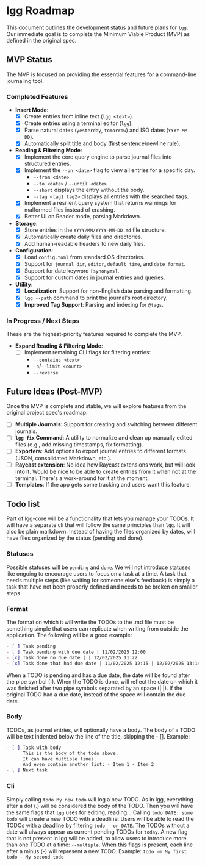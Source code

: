 # lgg Roadmap

This document outlines the development status and future plans for `lgg`. Our immediate goal is to complete the Minimum Viable Product (MVP) as defined in the original spec.

## MVP Status

The MVP is focused on providing the essential features for a command-line journaling tool.

### **Completed Features**

- **Insert Mode**:
  - [x] Create entries from inline text (`lgg <text>`).
  - [x] Create entries using a terminal editor (`lgg`).
  - [x] Parse natural dates (`yesterday`, `tomorrow`) and ISO dates (`YYYY-MM-DD`).
  - [x] Automatically split title and body (first sentence/newline rule).
- **Reading & Filtering Mode**:
  - [x] Implement the core query engine to parse journal files into structured entries.
  - [x] Implement the `--on <date>` flag to view all entries for a specific day.
    - `--from <date>`
    - `--to <date>` / `--until <date>`
    - `--short` displays the entry without the body.
    - `--tag <tag1 tag2>` displays all entries with the searched tags.
  - [x] Implement a resilient query system that returns warnings for malformed files instead of crashing.
  - [x] Better UI on Reader mode, parsing Markdown.
- **Storage**:
  - [x] Store entries in the `YYYY/MM/YYYY-MM-DD.md` file structure.
  - [x] Automatically create daily files and directories.
  - [x] Add human-readable headers to new daily files.
- **Configuration**:
  - [x] Load `config.toml` from standard OS directories.
  - [x] Support for `journal_dir`, `editor`, `default_time`, and `date_format`.
  - [x] Support for date keyword `[synonyms]`.
  - [x] Support for custom dates in journal entries and queries.
- **Utility**:
  - [x] **Localization**: Support for non-English date parsing and formatting.
  - [x] `lgg --path` command to print the journal's root directory.
  - [x] **Improved Tag Support**: Parsing and indexing for `@tags`.

### **In Progress / Next Steps**

These are the highest-priority features required to complete the MVP.

- **Expand Reading & Filtering Mode**:
  - [ ] Implement remaining CLI flags for filtering entries:
    - `--contains <text>`
    - `-n`/`--limit <count>`
    - `--reverse`

## Future Ideas (Post-MVP)

Once the MVP is complete and stable, we will explore features from the original project spec's roadmap.

- [ ] **Multiple Journals**: Support for creating and switching between different journals.
- [ ] **`lgg fix` Command**: A utility to normalize and clean up manually edited files (e.g., add missing timestamps, fix formatting).
- [ ] **Exporters**: Add options to export journal entries to different formats (JSON, consolidated Markdown, etc.).
- [ ] **Raycast extension**: No idea how Raycast extensions work, but will look into it. Would be nice to be able to create entries from it when not at the terminal. There's a work-around for it at the moment.
- [ ] **Templates**: If the app gets some tracking and users want this feature.

## Todo list

Part of lgg-core will be a functionality that lets you manage your TODOs. It will have a separate cli that will follow the same principles than `lgg`.
It will also be plain markdown. Instead of having the files organized by dates, will have files organized by the status (pending and done).

### Statuses

Possible statuses will be `pending` and `done`. We will not introduce statuses like ongoing to encourage users to focus on a task at a time. A task that needs multiple steps (like waiting for someone else's feedback) is simply a task that have not been properly defined and needs to be broken on smaller steps.

### Format

The format on which it will write the TODOs to the .md file must be something simple that users can replicate when writing from outside the application.
The following will be a good example:

```md
- [ ] Task pending
- [ ] Task pending with due date | 11/02/2025 12:00
- [x] Task done no due date | | 12/02/2025 11:22
- [x] Task done that had due date | 11/02/2025 12:15 | 12/02/2025 13:14
```

When a TODO is pending and has a due date, the date will be found after the pipe symbol (|).
When the TODO is done, will reflect the date on which it was finished after two pipe symbols separated by an space (| |). If the original TODO had a due date, instead of the space will contain the due date.

### Body

TODOs, as journal entries, will optionally have a body. The body of a TODO will be text indented below the line of the title, skipping the - []. Example:

```md
- [ ] Task with body
      This is the body of the todo above.
      It can have multiple lines.
      And even contain another list: - Item 1 - Item 2
- [ ] Next task
```

### Cli

Simply calling `todo My new todo` will log a new TODO. As in lgg, everything after a dot (.) will be considered the body of the TODO. Then you will have the same flags that `lgg` uses for editing, reading...
Calling `todo DATE: some todo` will create a new TODO with a deadline. Users will be able to read the TODOs with a deadline by filtering `todo --on DATE`. The TODOs without a date will always appear as current pending TODOs for `today`.
A new flag that is not present in lgg will be added, to allow users to introduce more than one TODO at a time: `--multiple`. When this flags is present, each line after a minus (-) will represent a new TODO. Example: `todo -m My first todo - My second todo`
